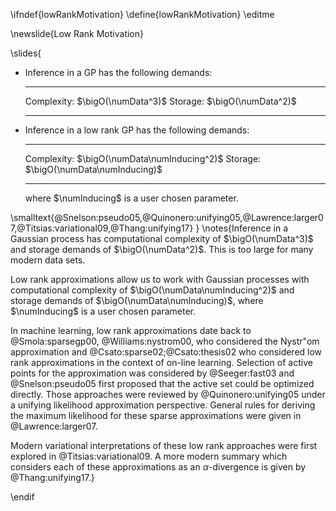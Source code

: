 \ifndef{lowRankMotivation}
\define{lowRankMotivation}
\editme

\newslide{Low Rank Motivation}

\slides{
* Inference in a GP has the following demands:

  ------------- ---------------------
    Complexity: $\bigO(\numData^3)$
       Storage: $\bigO(\numData^2)$
  ------------- ---------------------

* Inference in a low rank GP has the following demands:

  ------------- ---------------------------------
    Complexity: $\bigO(\numData\numInducing^2)$
       Storage: $\bigO(\numData\numInducing)$
  ------------- ---------------------------------

  where $\numInducing$ is a user chosen parameter.

\smalltext{@Snelson:pseudo05,@Quinonero:unifying05,@Lawrence:larger07,@Titsias:variational09,@Thang:unifying17}
}
\notes{Inference in a Gaussian process has computational complexity of $\bigO(\numData^3)$ and storage demands of $\bigO(\numData^2)$. This is too large for many modern data sets. 

Low rank approximations allow us to work with Gaussian processes with computational complexity of $\bigO(\numData\numInducing^2)$ and storage demands of $\bigO(\numData\numInducing)$, where $\numInducing$ is a user chosen parameter.

In machine learning, low rank approximations date back to @Smola:sparsegp00, @Williams:nystrom00, who considered the Nystr\"om approximation and @Csato:sparse02;@Csato:thesis02 who considered low rank approximations in the context of on-line learning. Selection of active points for the approximation was considered by @Seeger:fast03 and  @Snelson:pseudo05 first proposed that the active set could be optimized directly. Those approaches were reviewed by @Quinonero:unifying05 under a unifying likelihood approximation perspective. General rules for deriving the maximum likelihood for these sparse approximations were given in @Lawrence:larger07. 

Modern variational interpretations of these low rank approaches were first explored in @Titsias:variational09. A more modern summary which considers each of these approximations as an $\alpha$-divergence is given by @Thang:unifying17.}

\endif


